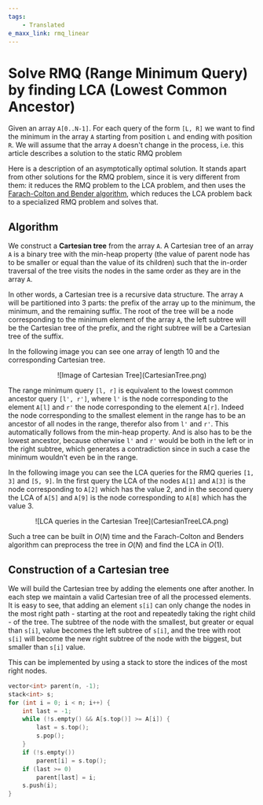 ```yaml
---
tags:
    - Translated
e_maxx_link: rmq_linear
---
```


# Solve RMQ (Range Minimum Query) by finding LCA (Lowest Common Ancestor)

Given an array `A[0..N-1]`. For each query of the form `[L, R]` we want to find the minimum in the array `A` starting from position `L` and ending with position `R`. We will assume that the array `A` doesn't change in the process, i.e. this article describes a solution to the static RMQ problem

Here is a description of an asymptotically optimal solution. It stands apart from other solutions for the RMQ problem, since it is very different from them: it reduces the RMQ problem to the LCA problem, and then uses the [Farach-Colton and Bender algorithm](lca_farachcoltonbender.md), which reduces the LCA problem back to a specialized RMQ problem and solves that.

## Algorithm

We construct a **Cartesian tree** from the array `A`. A Cartesian tree of an array `A` is a binary tree with the min-heap property (the value of parent node has to be smaller or equal than the value of its children) such that the in-order traversal of the tree visits the nodes in the same order as they are in the array `A`.

In other words, a Cartesian tree is a recursive data structure. The array `A` will be partitioned into 3 parts: the prefix of the array up to the minimum, the minimum, and the remaining suffix. The root of the tree will be a node corresponding to the minimum element of the array `A`, the left subtree will be the Cartesian tree of the prefix, and the right subtree will be a Cartesian tree of the suffix.

In the following image you can see one array of length 10 and the corresponding Cartesian tree.

<center>![Image of Cartesian Tree](CartesianTree.png)</center>

The range minimum query `[l, r]` is equivalent to the lowest common ancestor query `[l', r']`, where `l'` is the node corresponding to the element `A[l]` and `r'` the node corresponding to the element `A[r]`. Indeed the node corresponding to the smallest element in the range has to be an ancestor of all nodes in the range, therefor also from `l'` and `r'`. This automatically follows from the min-heap property. And is also has to be the lowest ancestor, because otherwise `l'` and `r'` would be both in the left or in the right subtree, which generates a contradiction since in such a case the minimum wouldn't even be in the range.

In the following image you can see the LCA queries for the RMQ queries `[1, 3]` and `[5, 9]`. In the first query the LCA of the nodes `A[1]` and `A[3]` is the node corresponding to `A[2]` which has the value 2, and in the second query the LCA of `A[5]` and `A[9]` is the node corresponding to `A[8]` which has the value 3.

<center>![LCA queries in the Cartesian Tree](CartesianTreeLCA.png)</center>

Such a tree can be built in $O(N)$ time and the Farach-Colton and Benders algorithm can preprocess the tree in $O(N)$ and find the LCA in $O(1)$.

## Construction of a Cartesian tree

We will build the Cartesian tree by adding the elements one after another. In each step we maintain a valid Cartesian tree of all the processed elements. It is easy to see, that adding an element `s[i]` can only change the nodes in the most right path - starting at the root and repeatedly taking the right child - of the tree. The subtree of the node with the smallest, but greater or equal than `s[i]`, value becomes the left subtree of `s[i]`, and the tree with root `s[i]` will become the new right subtree of the node with the biggest, but smaller than `s[i]` value.

This can be implemented by using a stack to store the indices of the most right nodes.

```cpp
vector<int> parent(n, -1);
stack<int> s;
for (int i = 0; i < n; i++) {
    int last = -1;
    while (!s.empty() && A[s.top()] >= A[i]) {
        last = s.top();
        s.pop();
    }
    if (!s.empty())
        parent[i] = s.top();
    if (last >= 0)
        parent[last] = i;
    s.push(i);
}
```
